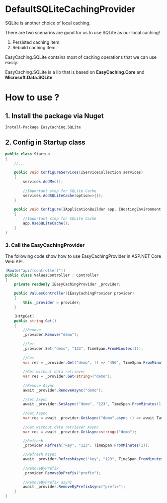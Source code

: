 # DefaultSQLiteCachingProvider

SQLite is another choice of local caching. 

There are two scenarios are good for us to use SQLite as our local caching!

1. Persisted caching item.
2. Rebuild caching item.

EasyCaching.SQLite contains most of caching operations that we can use easily.

EasyCaching.SQLite is a lib that is based on **EasyCaching.Core** and **Microsoft.Data.SQLite**.


# How to use ?

## 1. Install the package via Nuget

```
Install-Package EasyCaching.SQLite
```

## 2. Config in Startup class

```csharp
public class Startup
{
    //...
    
    public void ConfigureServices(IServiceCollection services)
    {
        services.AddMvc();
        
        //Important step for SQLite Cache
        services.AddSQLiteCache(option=>{});       
    }
    
    public void Configure(IApplicationBuilder app, IHostingEnvironment env)
    {
        //Important step for SQLite Cache
        app.UseSQLiteCache(); 
    }
}
```

### 3. Call the EasyCachingProvider

The following code show how to use EasyCachingProvider in ASP.NET Core Web API.

```csharp
[Route("api/[controller]")]
public class ValuesController : Controller
{
    private readonly IEasyCachingProvider _provider;

    public ValuesController(IEasyCachingProvider provider)
    {
        this._provider = provider;
    }

    [HttpGet]
    public string Get()
    {
        //Remove
        _provider.Remove("demo");
        
        //Set
        _provider.Set("demo", "123", TimeSpan.FromMinutes(1));
            
        //Get
        var res = _provider.Get("demo", () => "456", TimeSpan.FromMinutes(1));
        
        //Get without data retriever
        var res = _provider.Get<string>("demo");
        
        //Remove Async
        await _provider.RemoveAsync("demo");
           
        //Set Async
        await _provider.SetAsync("demo", "123", TimeSpan.FromMinutes(1));   
            
        //Get Async    
        var res = await _provider.GetAsync("demo",async () => await Task.FromResult("456"), TimeSpan.FromMinutes(1));   
        
        //Get without data retriever Async
        var res = await _provider.GetAsync<string>("demo");

        //Refresh
        _provider.Refresh("key", "123", TimeSpan.FromMinutes(1));

        //Refresh Async
        await _provider.RefreshAsync("key", "123", TimeSpan.FromMinutes(1));
        
        //RemoveByPrefix
        _provider.RemoveByPrefix("prefix");
        
        //RemoveByPrefix async
        await _provider.RemoveByPrefixAsync("prefix");
    }
}
```
